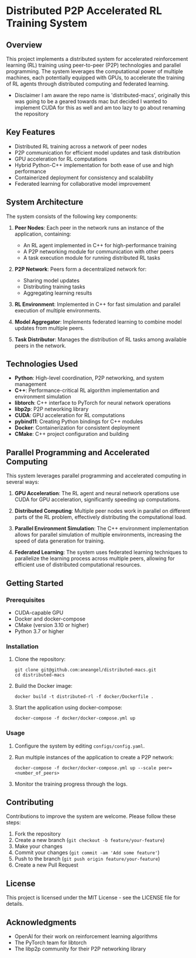 # Distributed P2P Accelerated RL Training System

## Overview

This project implements a distributed system for accelerated reinforcement learning (RL) training using peer-to-peer (P2P) technologies and parallel programming. The system leverages the computational power of multiple machines, each potentially equipped with GPUs, to accelerate the training of RL agents through distributed computing and federated learning.

- Disclaimer I am aware the repo name is 'distributed-macs', originally this was going to be a geared towards mac but decided I wanted to implement CUDA for this as well and am too lazy to go about renaming the repository

## Key Features

- Distributed RL training across a network of peer nodes
- P2P communication for efficient model updates and task distribution
- GPU acceleration for RL computations
- Hybrid Python-C++ implementation for both ease of use and high performance
- Containerized deployment for consistency and scalability
- Federated learning for collaborative model improvement

## System Architecture

The system consists of the following key components:

1. **Peer Nodes**: Each peer in the network runs an instance of the application, containing:
   - An RL agent implemented in C++ for high-performance training
   - A P2P networking module for communication with other peers
   - A task execution module for running distributed RL tasks

2. **P2P Network**: Peers form a decentralized network for:
   - Sharing model updates
   - Distributing training tasks
   - Aggregating learning results

3. **RL Environment**: Implemented in C++ for fast simulation and parallel execution of multiple environments.

4. **Model Aggregator**: Implements federated learning to combine model updates from multiple peers.

5. **Task Distributor**: Manages the distribution of RL tasks among available peers in the network.

## Technologies Used

- **Python**: High-level coordination, P2P networking, and system management
- **C++**: Performance-critical RL algorithm implementation and environment simulation
- **libtorch**: C++ interface to PyTorch for neural network operations
- **libp2p**: P2P networking library
- **CUDA**: GPU acceleration for RL computations
- **pybind11**: Creating Python bindings for C++ modules
- **Docker**: Containerization for consistent deployment
- **CMake**: C++ project configuration and building

## Parallel Programming and Accelerated Computing

This system leverages parallel programming and accelerated computing in several ways:

1. **GPU Acceleration**: The RL agent and neural network operations use CUDA for GPU acceleration, significantly speeding up computations.

2. **Distributed Computing**: Multiple peer nodes work in parallel on different parts of the RL problem, effectively distributing the computational load.

3. **Parallel Environment Simulation**: The C++ environment implementation allows for parallel simulation of multiple environments, increasing the speed of data generation for training.

4. **Federated Learning**: The system uses federated learning techniques to parallelize the learning process across multiple peers, allowing for efficient use of distributed computational resources.

## Getting Started

### Prerequisites

- CUDA-capable GPU
- Docker and docker-compose
- CMake (version 3.10 or higher)
- Python 3.7 or higher

### Installation

1. Clone the repository:
   ```
   git clone git@github.com:aneangel/distributed-macs.git
   cd distributed-macs
   ```

2. Build the Docker image:
   ```
   docker build -t distributed-rl -f docker/Dockerfile .
   ```

3. Start the application using docker-compose:
   ```
   docker-compose -f docker/docker-compose.yml up
   ```

### Usage

1. Configure the system by editing `configs/config.yaml`.

2. Run multiple instances of the application to create a P2P network:
   ```
   docker-compose -f docker/docker-compose.yml up --scale peer=<number_of_peers>
   ```

3. Monitor the training progress through the logs.

## Contributing

Contributions to improve the system are welcome. Please follow these steps:

1. Fork the repository
2. Create a new branch (`git checkout -b feature/your-feature`)
3. Make your changes
4. Commit your changes (`git commit -am 'Add some feature'`)
5. Push to the branch (`git push origin feature/your-feature`)
6. Create a new Pull Request

## License

This project is licensed under the MIT License - see the LICENSE file for details.

## Acknowledgments

- OpenAI for their work on reinforcement learning algorithms
- The PyTorch team for libtorch
- The libp2p community for their P2P networking library